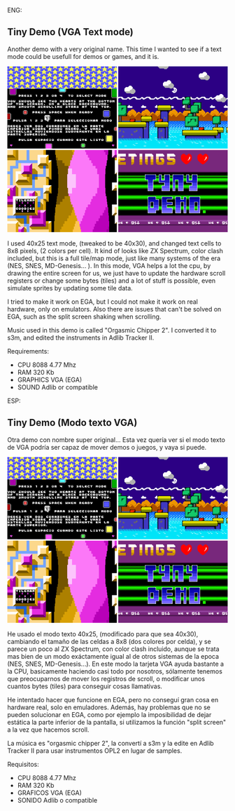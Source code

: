 ENG:

Tiny Demo (VGA Text mode)
--------------------------------------------

Another demo with a very original name. This time I wanted to see if a text mode could be usefull for demos or games, and it is.

![plot](https://raw.githubusercontent.com/mills32/Tiny-Demo/master/tinydemo.png)

I used 40x25 text mode, (tweaked to be 40x30), and changed text cells to 8x8 pixels, (2 colors per cell). It kind of looks like
ZX Spectrum, color clash included, but this is a full tile/map mode, just like many systems of the era (NES, SNES, MD-Genesis... ). 
In this mode, VGA helps a lot the cpu, by drawing the entire screen for us, we just have to update the hardware scroll registers
or change some bytes (tiles) and a lot of stuff is possible, even simulate sprites by updating some tile data.

I tried to make it work on EGA, but I could not make it work on real hardware, only on emulators. Also there are issues that can't
be solved on EGA, such as the split screen shaking when scrolling.

Music used in this demo is called "Orgasmic Chipper 2". I converted it to s3m, and edited the instruments in Adlib Tracker II.

Requirements:
- CPU 8088 4.77 Mhz
- RAM 320 Kb
- GRAPHICS VGA (EGA)
- SOUND Adlib or compatible

ESP:

Tiny Demo (Modo texto VGA)
--------------------------------------------

Otra demo con nombre super original... Esta vez quería ver si el modo texto de VGA podría ser capaz de mover demos o juegos, y vaya
si puede.

![plot](https://raw.githubusercontent.com/mills32/Tiny-Demo/master/tinydemo.png)

He usado el modo texto 40x25, (modificado para que sea 40x30), cambiando el tamaño de las celdas a 8x8 (dos colores por celda), y se 
parece un poco al ZX Spectrum, con color clash incluido, aunque se trata mas bien de un modo exáctamente igual al de otros sistemas
de la epoca (NES, SNES, MD-Genesis...). En este modo la tarjeta VGA ayuda bastante a la CPU, basicamente haciendo casi todo por 
nosotros, sólamente tenemos que preocuparnos de mover los registros de scroll, o modificar unos cuantos bytes (tiles) para conseguir
cosas llamativas.

He intentado hacer que funcione en EGA, pero no conseguí gran cosa en hardware real, solo en emuladores. Además, hay problemas que 
no se pueden solucionar en EGA, como por ejemplo la imposibilidad de dejar estática la parte inferior de la pantalla, si utilizamos
la función "split screen" a la vez que hacemos scroll.

La música es "orgasmic chipper 2", la convertí a s3m y la edite en Adlib Tracker II para usar instrumentos OPL2 en lugar de samples.


Requisitos:
- CPU 8088 4.77 Mhz
- RAM 320 Kb
- GRAFICOS VGA (EGA)
- SONIDO Adlib o compatible

